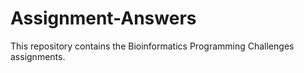 # Assignment-Answers
This repository contains the Bioinformatics Programming Challenges assignments.
